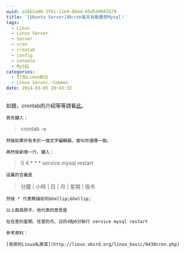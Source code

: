 ```yaml
---
uuid: a26b2a08-2fbc-11e9-8b4d-05d549662b79
title: '[Ubuntu Server]用cron每天自動重啓Mysql！'
tags:
  - Linux
  - Linux Server
  - Server
  - cron
  - crontab
  - config
  - console
  - MySQL
categories:
  - IT及Linux綜合
  - Linux Server／Common
date: 2014-03-05 20:43:32
---
```


如題，crontab的介紹等等請看[此](http://linux.vbird.org/linux_basic/0430cron.php)。

	首先鍵入：

> crontab -e

	然後如果你有多於一個文字編輯器，會叫你選擇一個。

	再然後新增一行，鍵入：

> 0 4 * * * service mysql restart

	這裏的含義是

> 分鐘 | 小時 | 日 | 月 | 星期 | 指令

	然後 * 代表無論如何&hellip;&hellip;

	以上面爲例子，他代表的意思是

	在任意的星期、任意的月、日的4點0分執行 service mysql restart

	參考資料：

	[鳥哥的Linux私房菜](http://linux.vbird.org/linux_basic/0430cron.php)
